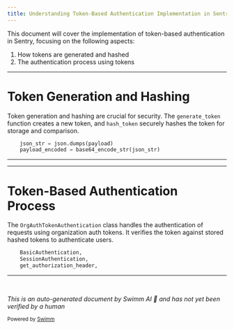 ```yaml
---
title: Understanding Token-Based Authentication Implementation in Sentry
---
```

This document will cover the implementation of token-based authentication in Sentry, focusing on the following aspects:

1. How tokens are generated and hashed
2. The authentication process using tokens

<SwmSnippet path="/src/sentry/utils/security/orgauthtoken_token.py" line="30">

---

# Token Generation and Hashing

Token generation and hashing are crucial for security. The `generate_token` function creates a new token, and `hash_token` securely hashes the token for storage and comparison.

```python
    json_str = json.dumps(payload)
    payload_encoded = base64_encode_str(json_str)

```

---

</SwmSnippet>

<SwmSnippet path="/src/sentry/api/authentication.py" line="14">

---

# Token-Based Authentication Process

The `OrgAuthTokenAuthentication` class handles the authentication of requests using organization auth tokens. It verifies the token against stored hashed tokens to authenticate users.

```python
    BasicAuthentication,
    SessionAuthentication,
    get_authorization_header,
```

---

</SwmSnippet>

&nbsp;

*This is an auto-generated document by Swimm AI 🌊 and has not yet been verified by a human*

<SwmMeta version="3.0.0" repo-id="Z2l0aHViJTNBJTNBc2VudHJ5JTNBJTNBZ2V0c2VudHJ5" repo-name="sentry"><sup>Powered by [Swimm](/)</sup></SwmMeta>
